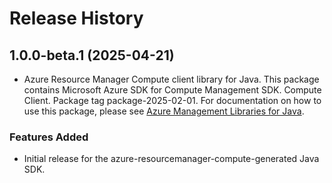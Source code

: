 # Release History

## 1.0.0-beta.1 (2025-04-21)

- Azure Resource Manager Compute client library for Java. This package contains Microsoft Azure SDK for Compute Management SDK. Compute Client. Package tag package-2025-02-01. For documentation on how to use this package, please see [Azure Management Libraries for Java](https://aka.ms/azsdk/java/mgmt).
### Features Added

- Initial release for the azure-resourcemanager-compute-generated Java SDK.

